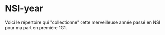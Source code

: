 # NSI-year
Voici le répertoire qui "collectionne" cette merveilleuse année passé en NSI pour ma part en première 1G1.
